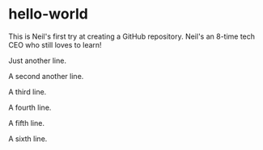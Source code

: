 # hello-world
This is Neil's first try at creating a GitHub repository. Neil's an 8-time tech CEO who still loves to learn!

Just another line.

A second another line.

A third line.

A fourth line.

A fifth line.

A sixth line.
